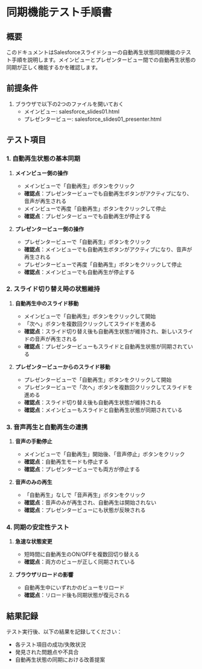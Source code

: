 # 同期機能テスト手順書

## 概要
このドキュメントはSalesforceスライドショーの自動再生状態同期機能のテスト手順を説明します。メインビューとプレゼンタービュー間での自動再生状態の同期が正しく機能するかを確認します。

## 前提条件
1. ブラウザで以下の2つのファイルを開いておく
   - メインビュー: salesforce_slides01.html
   - プレゼンタービュー: salesforce_slides01_presenter.html

## テスト項目

### 1. 自動再生状態の基本同期
1. **メインビュー側の操作**
   - メインビューで「自動再生」ボタンをクリック
   - **確認点**：プレゼンタービューでも自動再生ボタンがアクティブになり、音声が再生される
   - メインビューで再度「自動再生」ボタンをクリックして停止
   - **確認点**：プレゼンタービューでも自動再生が停止する

2. **プレゼンタービュー側の操作**
   - プレゼンタービューで「自動再生」ボタンをクリック
   - **確認点**：メインビューでも自動再生ボタンがアクティブになり、音声が再生される
   - プレゼンタービューで再度「自動再生」ボタンをクリックして停止
   - **確認点**：メインビューでも自動再生が停止する

### 2. スライド切り替え時の状態維持
1. **自動再生中のスライド移動**
   - メインビューで「自動再生」ボタンをクリックして開始
   - 「次へ」ボタンを複数回クリックしてスライドを進める
   - **確認点**：スライド切り替え後も自動再生状態が維持され、新しいスライドの音声が再生される
   - **確認点**：プレゼンタービューもスライドと自動再生状態が同期されている

2. **プレゼンタービューからのスライド移動**
   - プレゼンタービューで「自動再生」ボタンをクリックして開始
   - プレゼンタービューで「次へ」ボタンを複数回クリックしてスライドを進める
   - **確認点**：スライド切り替え後も自動再生状態が維持される
   - **確認点**：メインビューもスライドと自動再生状態が同期されている

### 3. 音声再生と自動再生の連携
1. **音声の手動停止**
   - メインビューで「自動再生」開始後、「音声停止」ボタンをクリック
   - **確認点**：自動再生モードも停止する
   - **確認点**：プレゼンタービューでも両方が停止する

2. **音声のみの再生**
   - 「自動再生」なしで「音声再生」ボタンをクリック
   - **確認点**：音声のみが再生され、自動再生は開始されない
   - **確認点**：プレゼンタービューにも状態が反映される

### 4. 同期の安定性テスト
1. **急速な状態変更**
   - 短時間に自動再生のON/OFFを複数回切り替える
   - **確認点**：両方のビューが正しく同期されている

2. **ブラウザリロードの影響**
   - 自動再生中にいずれかのビューをリロード
   - **確認点**：リロード後も同期状態が復元される

## 結果記録
テスト実行後、以下の結果を記録してください：
- 各テスト項目の成功/失敗状況
- 発見された問題点や不具合
- 自動再生状態の同期における改善提案

